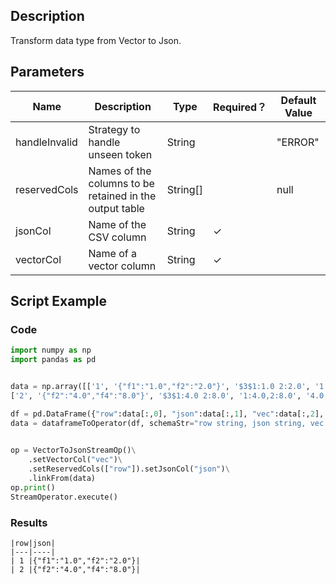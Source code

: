 ## Description
Transform data type from Vector to Json.

## Parameters
| Name | Description | Type | Required？ | Default Value |
| --- | --- | --- | --- | --- |
| handleInvalid | Strategy to handle unseen token | String |  | "ERROR" |
| reservedCols | Names of the columns to be retained in the output table | String[] |  | null |
| jsonCol | Name of the CSV column | String | ✓ |  |
| vectorCol | Name of a vector column | String | ✓ |  |

## Script Example
### Code
```python
import numpy as np
import pandas as pd


data = np.array([['1', '{"f1":"1.0","f2":"2.0"}', '$3$1:1.0 2:2.0', '1:1.0,2:2.0', '1.0,2.0', 1.0, 2.0],
['2', '{"f2":"4.0","f4":"8.0"}', '$3$1:4.0 2:8.0', '1:4.0,2:8.0', '4.0,8.0', 4.0, 8.0]])

df = pd.DataFrame({"row":data[:,0], "json":data[:,1], "vec":data[:,2], "kv":data[:,3], "csv":data[:,4], "f0":data[:,5], "f1":data[:,6]})
data = dataframeToOperator(df, schemaStr="row string, json string, vec string, kv string, csv string, f0 double, f1 double",op_type="stream")
    

op = VectorToJsonStreamOp()\
    .setVectorCol("vec")\
    .setReservedCols(["row"]).setJsonCol("json")\
    .linkFrom(data)
op.print()
StreamOperator.execute()
```

### Results
    
    |row|json|
    |---|----|
    | 1 |{"f1":"1.0","f2":"2.0"}|
    | 2 |{"f2":"4.0","f4":"8.0"}|
